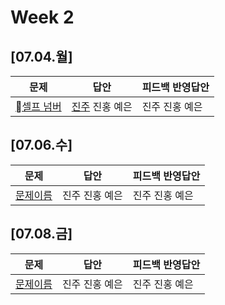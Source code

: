 # Week 2
## [07.04.월]

| 문제                                              | 답안                                          | 피드백 반영답안                       |
| ------------------------------------------------- | --------------------------------------------- | -------------------------------------- |
| [셀프 넘버](https://www.acmicpc.net/problem/4673) | [진주](0703_kjj_4673.py) 진홍 예은 | 진주 진홍 예은 |

## [07.06.수]

| 문제                                              | 답안                                          | 피드백 반영답안                       |
| ------------------------------------------------- | --------------------------------------------- | -------------------------------------- |
| [문제이름]() | 진주 진홍 예은 | 진주 진홍 예은 |

## [07.08.금]

| 문제                                              | 답안                                          | 피드백 반영답안                       |
| ------------------------------------------------- | --------------------------------------------- | -------------------------------------- |
| [문제이름]() | 진주 진홍 예은 | 진주 진홍 예은 |
